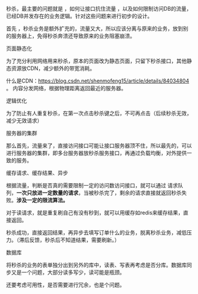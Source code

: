 秒杀，最主要的问题就是 ，如何让接口抗住流量 ，以及如何限制访问DB的流量，已经DB并发存在的业务逻辑。针对这些问题来进行初步的设计。



首先 ，秒杀业务是额外扩充的，流量又大，所以应该分离与原来的业务，放到别的服务器上，免得秒杀奔溃还导致原来的业务阻塞崩溃。



页面静态化

为了充分利用网络用来秒杀，原本的页面改为静态页面，只留下秒杀接口，其他静态资源放CDN，减少额外的带宽消耗。

什么是CDN：https://blog.csdn.net/shenmofeng15/article/details/84034804 。 内容分发网络，根据物理距离返回最近的服务器。



逻辑优化

为了防止有人重复秒杀，在第一次点击秒杀键之后，不可再点击（后续秒杀无效，减少无效请求）



服务器的集群

那么首先，流量来了，直接访问接口可能让接口服务器顶不住，所以最先的，可以进行服务器的集群，即多台服务器放秒杀服务接口，再通过负载均衡，对外提供一致的服务。



缓存请求、缓存结果、异步

根据流量，判断是否真的需要限制一定的访问数访问接口，就可以通过 请求队列，**一次只放进一定数量的请求**，当被秒杀完了，剩余的请求直接就返回秒杀失败。**涉及一定的限流算法。**

对于读请求，就是重复刷自己有没有秒到，就可以用缓存如redis来缓存结果，直接返回。

秒杀成功，直接返回结果，再异步去填写订单什么的业务，脱离秒杀业务，减低压力。（滞后反馈，秒杀后不知道结果，需要刷新。）







数据库

将秒杀的业务的表单独分出到另外的库中，读表、写表再考虑是否分库。数据库同步又是一个问题，大部分读多写少，读可能是瓶颈。



还要考虑可用性，是否需要进行冗余，也是个问题。